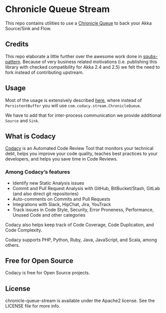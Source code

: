 # Chronicle Queue Stream

This repo contains utilities to use a [Chronicle Queue](https://github.com/OpenHFT/Chronicle-Queue) to back your Akka Source/Sink and Flow.

## Credits

This repo elaborate a little further over the awesome work done in [squbs-pattern](https://github.com/paypal/squbs/tree/master/squbs-pattern).
Because of very business related motivations (i.e. publishing this library with checked compatibility for Akka 2.4 and 2.5) we felt the need to fork instead of contributing upstream.

## Usage

Most of the usage is extensively described [here](https://github.com/paypal/squbs/blob/master/docs/persistent-buffer.md), where instead of `PersistentBuffer` you will use `com.codacy.stream.ChronicleQueue`.

We have to add that for inter-process communication we provide additional `Source` and `Sink`.

## What is Codacy

[Codacy](https://www.codacy.com/) is an Automated Code Review Tool that monitors your technical debt, helps you improve your code quality, teaches best practices to your developers, and helps you save time in Code Reviews.

### Among Codacy’s features

- Identify new Static Analysis issues
- Commit and Pull Request Analysis with GitHub, BitBucket/Stash, GitLab (and also direct git repositories)
- Auto-comments on Commits and Pull Requests
- Integrations with Slack, HipChat, Jira, YouTrack
- Track issues in Code Style, Security, Error Proneness, Performance, Unused Code and other categories

Codacy also helps keep track of Code Coverage, Code Duplication, and Code Complexity.

Codacy supports PHP, Python, Ruby, Java, JavaScript, and Scala, among others.

## Free for Open Source

Codacy is free for Open Source projects.

## License

chronicle-queue-stream is available under the Apache2 license. See the LICENSE file for more info.
